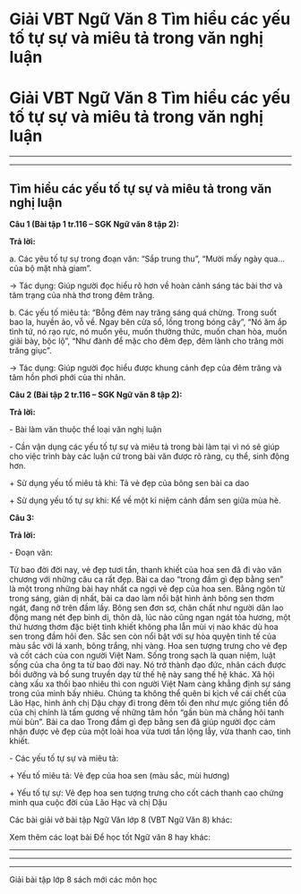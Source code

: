 # Giải VBT Ngữ Văn 8 Tìm hiểu các yếu tố tự sự và miêu tả trong văn nghị luận

# Giải VBT Ngữ Văn 8 Tìm hiểu các yếu tố tự sự và miêu tả trong văn nghị luận

* * *

* * *

## Tìm hiểu các yếu tố tự sự và miêu tả trong văn nghị luận

**Câu 1 (Bài tập 1 tr.116 – SGK Ngữ văn 8 tập 2):**

**Trả lời:**

a. Các yêu tố tự sự trong đoạn văn: “Sắp trung thu”, “Mười mấy ngày qua… của bộ mặt nhà giam”. 

→ Tác dụng: Giúp người đọc hiểu rõ hơn về hoàn cảnh sáng tác bài thơ và tâm trạng của nhà thơ trong đêm trăng. 

b. Các yếu tố miêu tả: “Bỗng đêm nay trăng sáng quá chừng. Trong suốt bao la, huyền ảo, vỗ về. Ngay bên cửa sổ, lồng trong bóng cây”, “Nó ăm ắp tình tứ, nó rạo rực, nó muốn yêu, muốn thưởng thức, muốn chan hòa, muốn giãi bày, bộc lộ”, “Như đành để mặc cho đêm đẹp, đêm lành cho trăng mời trăng giục”. 

→ Tác dụng: Giúp người đọc hiểu được khung cảnh đẹp của đêm trăng và tâm hồn phơi phới của thi nhân. 

**Câu 2 (Bài tập 2 tr.116 – SGK Ngữ văn 8 tập 2):**

**Trả lời:**

\- Bài làm văn thuộc thể loại văn nghị luận 

\- Cần vận dụng các yếu tố tự sự và miêu tả trong bài làm tại vì nó sẽ giúp cho việc trình bày các luận cứ trong bài văn được rõ ràng, cụ thể, sinh động hơn. 

\+ Sử dụng yếu tố miêu tả khi: Tả vẻ đẹp của bông sen bài ca dao 

\+ Sử dụng yếu tố tự sự khi: Kể về một kỉ niệm cảnh đầm sen giữa mùa hè. 

**Câu 3:**

**Trả lời:**

\- Đoạn văn: 

Từ bao đời đời nay, vẻ đẹp tươi tắn, thanh khiết của hoa sen đã đi vào văn chương với những câu ca rất đẹp. Bài ca dao “trong đầm gì đẹp bằng sen” là một trong những bài hay nhất ca ngợi vẻ đẹp của hoa sen. Bằng ngôn từ trong sáng, giản dị nhất, bài ca dao làm nổi bật hình ảnh bông sen thơm ngát, đang nở trên đầm lầy. Bông sen đơn sơ, chân chất như người dân lao động mang nét đẹp bình dị, thôn dã, lúc nào cũng ngan ngát tỏa hương, một thứ hương thơm đặc biệt tinh khiết không pha lẫn mùi vị nào khác dù hoa sen trong đầm hôi đen. Sắc sen còn nổi bật với sự hòa quyện tinh tế của màu sắc với lá xanh, bông trắng, nhị vàng. Hoa sen tượng trưng cho vẻ đẹp và cốt cách của con người Việt Nam. Sống trong sạch là quan niệm, luật sống của cha ông ta từ bao đời nay. Nó trở thành đạo đức, nhân cách được bồi dưỡng và bổ sung truyền dạy từ thế hệ này sang thế hệ khác. Xã hội càng xấu xa thối bao nhiêu thì con người Việt Nam càng khẳng định sự sáng trong của mình bấy nhiêu. Chúng ta không thể quên bi kịch về cái chết của Lão Hạc, hình ảnh chị Dậu chạy đi trong đêm tối đen như mực giống tiền đồ của chị chính là tấm gương về những tâm hồn “gần bùn mà chẳng hôi tanh mùi bùn”. Bài ca dao Trong đầm gì đẹp bằng sen đã giúp người đọc cảm nhận được vẻ đẹp của một loài hoa vừa tươi tắn lộng lẫy, vừa thanh cao, tinh khiết. 

\- Các yếu tố tự sự và miêu tả: 

\+ Yếu tố miêu tả: Vẻ đẹp của hoa sen (màu sắc, mùi hương) 

\+ Yếu tố tự sự: Vẻ đẹp hoa sen tượng trưng cho cốt cách thanh cao chứng minh qua cuộc đời của Lão Hạc và chị Dậu 

Các bài giải vở bài tập Ngữ Văn lớp 8 (VBT Ngữ Văn 8) khác:

Xem thêm các loạt bài Để học tốt Ngữ văn 8 hay khác:

* * *

* * *

* * *

Giải bài tập lớp 8 sách mới các môn học
